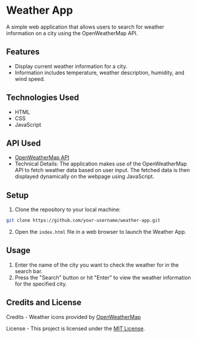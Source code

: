 # Weather App

A simple web application that allows users to search for weather information on a city using the OpenWeatherMap API.

## Features

- Display current weather information for a city.
- Information includes temperature, weather description, humidity, and wind speed.

## Technologies Used

- HTML
- CSS
- JavaScript

## API Used
- [OpenWeatherMap API](https://openweathermap.org/api)
- Technical Details:
The application makes use of the OpenWeatherMap API to fetch weather data based on user input. The fetched data is then displayed dynamically on the webpage using JavaScript.


## Setup

1. Clone the repository to your local machine:

```bash
git clone https://github.com/your-username/weather-app.git
```

2. Open the `index.html` file in a web browser to launch the Weather App.

## Usage

1. Enter the name of the city you want to check the weather for in the search bar.
2. Press the "Search" button or hit "Enter" to view the weather information for the specified city.

## Credits and License

Credits - Weather icons provided by [OpenWeatherMap](https://openweathermap.org/weather-conditions)

License - This project is licensed under the [MIT License](LICENSE).
